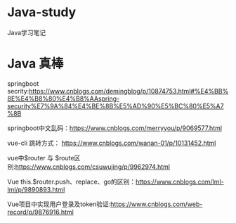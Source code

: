 # Java-study
Java学习笔记

# Java 真棒

springboot secrity:https://www.cnblogs.com/demingblog/p/10874753.html#%E4%BB%8E%E4%B8%80%E4%B8%AAspring-security%E7%9A%84%E4%BE%8B%E5%AD%90%E5%BC%80%E5%A7%8B

springboot中文乱码：https://www.cnblogs.com/merryyou/p/9069577.html

vue-cli 跳转方式： https://www.cnblogs.com/wanan-01/p/10131452.html

vue中$router 与 $route区别:https://www.cnblogs.com/csuwujing/p/9962974.html

Vue this.$router.push、replace、go的区别：https://www.cnblogs.com/lml-lml/p/9890893.html

Vue项目中实现用户登录及token验证:https://www.cnblogs.com/web-record/p/9876916.html
